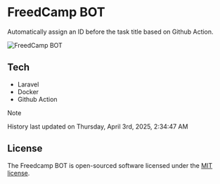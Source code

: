 # FreedCamp BOT

Automatically assign an ID before the task title based on Github Action.

![FreedCamp BOT](https://repository-images.githubusercontent.com/737932867/7d34798b-2680-471c-b089-a78a718d3d6a)

## Tech

- Laravel
- Docker
- Github Action

> [!NOTE]  
> History last updated on Thursday, April 3rd, 2025, 2:34:47 AM

## License

The Freedcamp BOT is open-sourced software licensed under the [MIT license](https://opensource.org/licenses/MIT).
